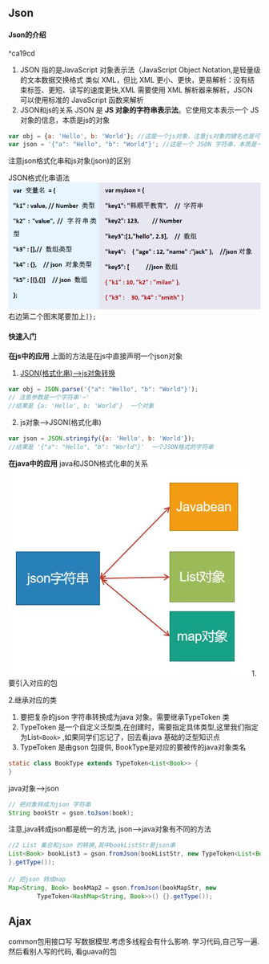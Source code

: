 ## Json
#### Json的介绍
^ca19cd
1. JSON 指的是JavaScript 对象表示法（JavaScript Object Notation,是轻量级的文本数据交换格式
类似 XML，但比 XML 更小、更快，更易解析：没有结束标签、更短、读写的速度更快,XML 需要使用 XML 解析器来解析，JSON 可以使用标准的 JavaScript 函数来解析
2. JSON和js的关系
JSON 是 **JS 对象的字符串表示法**。它使用文本表示一个 JS 对象的信息，本质是js的对象
```js
var obj = {a: 'Hello', b: 'World'}; //这是一个js对象，注意js对象的键名也是可以使用引号包裹的,这里的键名就不用引号包含
var json = '{"a": "Hello", "b": "World"}'; //这是一个 JSON 字符串，本质是一个字符串
```
注意json格式化串和js对象(json)的区别

JSON格式化串语法
![](assest/Pasted%20image%2020240726152636.png)
右边第二个图末尾要加上`]};`
#### 快速入门
**在js中的应用**
上面的方法是在js中直接声明一个json对象
1. [JSON(格式化串)-->js对象转换](#^ca19cd)
```js
var obj = JSON.parse('{"a": "Hello", "b": "World"}'); 
// 注意参数是一个字符串'~'
//结果是 {a: 'Hello', b: 'World'}  一个对象
```
2. js对象-->JSON(格式化串)
```js
var json = JSON.stringify({a: 'Hello', b: 'World'}); 
//结果是 '{"a": "Hello", "b": "World"}'  一个JSON格式的字符串
```
**在java中的应用**
java和JSON格式化串的关系
![](assest/Pasted%20image%2020240726154207.png)
1.要引入对应的包

2.继承对应的类
1. 要把复杂的json 字符串转换成为java 对象。需要继承TypeToken 类
2. TypeToken 是一个自定义泛型类,在创建时，需要指定具体类型,这里我们指定为List`<Book>`
 ,如果同学们忘记了，回去看java 基础的泛型知识点
3. TypeToken 是由gson 包提供, BookType是对应的要被传的java对象类名
```java
static class BookType extends TypeToken<List<Book>> {
}
```
java对象-->json
```java
// 把对象转成为json 字符串
String bookStr = gson.toJson(book);
```
注意,java转成json都是统一的方法,
json-->java对象有不同的方法
```java
//2 List 集合和json 的转换,其中bookListStr是json串
List<Book> bookList3 = gson.fromJson(bookListStr, new TypeToken<List<Book>>() {
}.getType());

// 把json 转成map
Map<String, Book> bookMap2 = gson.fromJson(bookMapStr, new  
        TypeToken<HashMap<String, Book>>() {}.getType());
```
## Ajax
common包用接口写
写数据模型.考虑多线程会有什么影响. 学习代码,自己写一遍.然后看别人写的代码, 看guava的包